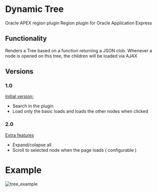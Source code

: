 # Dynamic Tree

Oracle APEX region plugin
Region plugin for Oracle Application Express

## Functionality

Renders a Tree based on a function returning a JSON clob.
Whenever a node is opened on this tree, the children will be loaded via AJAX

## Versions

### 1.0

<u>Initial version:</u>

- Search in the plugin
- Load only the basic loads and loads the other nodes when clicked

### 2.0

<u>Extra features</u>

- Expand/colapse all
- Scroll to selected node when the page loads ( configurable )

# Example

![tree_example](https://user-images.githubusercontent.com/5206375/123914838-22557800-d980-11eb-97fc-b63414b0c98f.gif)
